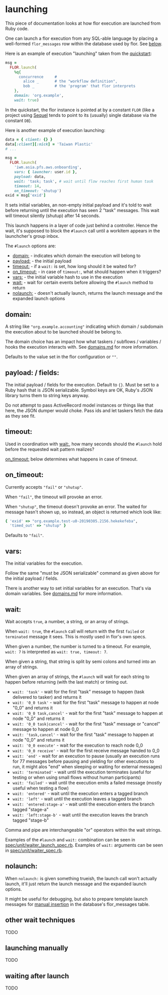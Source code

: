 
# launching

This piece of documentation looks at how flor execution are launched from Ruby code.

One can launch a flor execution from any SQL-able language by placing a well-formed `flor_messages` row within the database used by flor. See [below](#launching-manually).

Here is an example of execution "launching" taken from the [quickstart](../quickstart):
```ruby
msg =
  FLOR.launch(
    %q{
      concurrence     #
        alice _       # the "workflow definition",
        bob _         # the 'program' that flor interprets
    },
    domain: 'org.example',
    wait: true)
```

In the quickstart, the flor instance is pointed at by a constant `FLOR` (like a project using [Sequel](https://sequel.jeremyevans.net) tends to point to its (usually) single database via the constant `DB`).

Here is another example of execution launching:
```ruby
data = { client: {} }
data[:client][:nick] = 'Taiwan Plastic'
# ...

msg =
  FLOR.launch(
    'iwm.asia.pfs.aws.onboarding',
    vars: { launcher: user.id },
    payload: data,
    wait: 'task; task', # wait until flow reaches first human task
    timeout: 14,
    on_timeout: 'shutup')
exid = msg['exid']
```
It sets initial variables, an non-empty initial payload and it's told to wait before returning until the execution has seen 2 "task" messages. This wait will timeout silently (shutup) after 14 seconds.

This launch happens in a layer of code just behind a controller. Hence the wait, it's supposed to block the `#launch` call until a workitem appears in the launchcher's group inbox.

The `#launch` options are:
* [domain:](#domain) - indicates which domain the execution will belong to
* [payload:](#payload--fields) - the initial payload
* [timeout:](#timeouts) - if a `wait:` is set, how long should it be waited for?
* [on_timeout:](#on_timeout) - in case of `timeout:`, what should happen when it triggers?
* [vars:](#vars) - the initial variable hash to use in the execution
* [wait:](#wait) - wait for certain events before allowing the `#launch` method to return
* [nolaunch:](#nolaunch) - doesn't actually launch, returns the launch message and the expanded launch options

## domain:

A string like `"org.example.accounting"` indicating which domain / subdomain the execution about to be launched should be belong to.

The domain choice has an impact how what taskers / subflows / variables / hooks the execution interacts with. See [domains.md](domains.md) for more information.

Defaults to the value set in the flor configuration or `""`.

## payload: / fields:

The initial payload / fields for the execution. Default to `{}`. Must be set to a Ruby hash that is JSON serializable. Symbol keys are OK, Ruby's JSON library turns them to string keys anyway.

Do not attempt to pass ActiveRecord model instances or things like that here, the JSON dumper would choke. Pass ids and let taskers fetch the data as they see fit.

## timeout:

Used in coordination with [wait:](#wait), how many seconds should the `#launch` hold before the requested wait pattern realizes?

[on_timeout:](#on_timeout) below determines what happens in case of timeout.

## on_timeout:

Currently accepts `"fail"` or `"shutup"`.

When `"fail"`, the timeout will provoke an error.

When `"shutup"`, the timeout doesn't provoke an error. The waited for message hasn't shown up, so instead, an object is returned which look like:
```ruby
{ 'exid' => "org.example.test-u0-20190305.2156.hekekefeba",
  'timed_out' => "shutup" }
```

Defaults to `"fail"`.

## vars:

The initial variables for the execution.

Follow the same "must be JSON serializable" command as given above for the initial payload / fields.

There is another way to set initial variables for an execution. That's via domain variables. See [domains.md](domains.md) for more information.

## wait:

Wait accepts `true`, a number, a string, or an array of strings.

When `wait: true`, the `#launch` call will return with the first `failed` or `terminated` message it sees. This is mostly used in flor's own specs.

When given a number, the number is turned to a timeout. For example, `wait: 7` is interpreted as `wait: true, timeout: 7`.

When given a string, that string is split by semi colons and turned into an array of strings.

When given an array of strings, the `#launch` will wait for each string to happen before returning (with the last match) or timing out.

* `wait: 'task'` - wait for the first "task" message to happen (task delivered to tasker) and returns it
* `wait: '0_0 task'` - wait for the first "task" message to happen at node "0_0" and returns it
* `wait: '0_0 task,cancel'` - wait for the first "task" message to happen at node "0_0" and returns it
* `wait: '0_0 task|cancel'` - wait for the first "task" message or "cancel" message to happen at node 0_0
* `wait: 'task,cancel'` - wait for the first "task" message to happen at node "0_0" and returns it
* `wait: '0_0 execute'` - wait for the execution to reach node 0_0
* `wait: '0_0 receive'` - wait for the first receive message handed to 0_0
* `wait: 'end'` - wait for an execution to pause (usually an execution runs for 77 messages before pausing and yielding for other executions to run, it might alos "end" when sleeping or waiting for external messages)
* `wait: 'terminated'` - wait until the execution terminates (useful for testing or when using small flows without human participants)
* `wait: 'failed'` - wait until the execution emits a failed message (mostly useful when testing a flow)
* `wait: 'entered'` - wait until the execution enters a tagged branch
* `wait: 'left'` - wait until the execution leaves a tagged branch
* `wait: 'entered:stage-a'` - wait until the execution enters the branch tagged "stage-a"
* `wait: 'left:stage-b'` - wait until the execution leaves the branch tagged "stage-b"

Comma and pipe are interchangeable "or" operators within the wait strings.

Examples of the `#launch` and `wait:` combination can be seen in [spec/unit/waiter_launch_spec.rb](../spec/unit/waiter_launch_spec.rb). Examples of `wait:` arguments can be seen in [spec/unit/waiter_spec.rb](../spec/unit/waiter_spec.rb).

## nolaunch:

When `nolaunch:` is given something trueish, the launch call won't actually launch, it'll just return the launch message and the expanded launch options.

It might be useful for debugging, but also to prepare template launch messages for [manual insertion](#launching-manually) in the database's flor_messages table.

## other wait techniques

TODO

## launching manually

TODO

## waiting after launch

TODO

